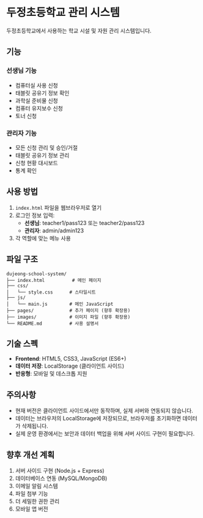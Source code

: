 # 두정초등학교 관리 시스템

두정초등학교에서 사용하는 학교 시설 및 자원 관리 시스템입니다.

## 기능

### 선생님 기능
- 컴퓨터실 사용 신청
- 태블릿 공유기 정보 확인
- 과학실 준비물 신청
- 컴퓨터 유지보수 신청
- 토너 신청

### 관리자 기능
- 모든 신청 관리 및 승인/거절
- 태블릿 공유기 정보 관리
- 신청 현황 대시보드
- 통계 확인

## 사용 방법

1. `index.html` 파일을 웹브라우저로 열기
2. 로그인 정보 입력:
   - **선생님**: teacher1/pass123 또는 teacher2/pass123
   - **관리자**: admin/admin123
3. 각 역할에 맞는 메뉴 사용

## 파일 구조

```
dujeong-school-system/
├── index.html          # 메인 페이지
├── css/
│   └── style.css      # 스타일시트
├── js/
│   └── main.js        # 메인 JavaScript
├── pages/             # 추가 페이지 (향후 확장용)
├── images/            # 이미지 파일 (향후 확장용)
└── README.md          # 사용 설명서
```

## 기술 스펙

- **Frontend**: HTML5, CSS3, JavaScript (ES6+)
- **데이터 저장**: LocalStorage (클라이언트 사이드)
- **반응형**: 모바일 및 데스크톱 지원

## 주의사항

- 현재 버전은 클라이언트 사이드에서만 동작하며, 실제 서버와 연동되지 않습니다.
- 데이터는 브라우저의 LocalStorage에 저장되므로, 브라우저를 초기화하면 데이터가 삭제됩니다.
- 실제 운영 환경에서는 보안과 데이터 백업을 위해 서버 사이드 구현이 필요합니다.

## 향후 개선 계획

1. 서버 사이드 구현 (Node.js + Express)
2. 데이터베이스 연동 (MySQL/MongoDB)
3. 이메일 알림 시스템
4. 파일 첨부 기능
5. 더 세밀한 권한 관리
6. 모바일 앱 버전